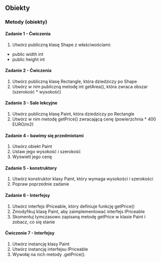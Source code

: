 ## Obiekty

### Metody (obiekty)
#### Zadanie 1 - Ćwiczenia
1. Utwórz publiczną klasę Shape z właściwościami:
* public width int
* public height int

#### Zadanie 2 - Ćwiczenia
1. Utwórz publiczną klasę Rectangle, która dziedziczy po Shape
2. Utwórz w nim publiczną metodę int getArea(), która zwraca obszar (szerokość * wysokość)


#### Zadanie 3 - Sale lekcyjne
1. Utwórz publiczną klasę Paint, która dziedziczy po Rectangle
2. Utwórz w nim metodę getPrice() zwracającą cenę (powierzchnia * 400 EURO/m2)


#### Zadanie 4 – bawimy się przedmiotami
1. Utwórz obiekt Paint
2. Ustaw jego wysokość i szerokość
3. Wyświetl jego cenę

#### Zadanie 5 - konstruktory
1. Utwórz konstruktor klasy Paint, który wymaga wysokości i szerokości
2. Popraw poprzednie zadanie


#### Zadanie 6 - Interfejsy
1. Utwórz interfejs IPriceable, który definiuje funkcję getPrice()
2. Zmodyfikuj klasę Paint, aby zaimplementować interfejs IPriceable
3. Skomentuj tymczasowo zapisaną metodę getPrice w klasie Paint i zobacz, co się stanie


#### Ćwiczenie 7 - Interfejsy
1. Utwórz instancję klasy Paint
2. Utwórz instancję interfejsu IPriceable
3. Wywołaj na nich metody .getPrice().